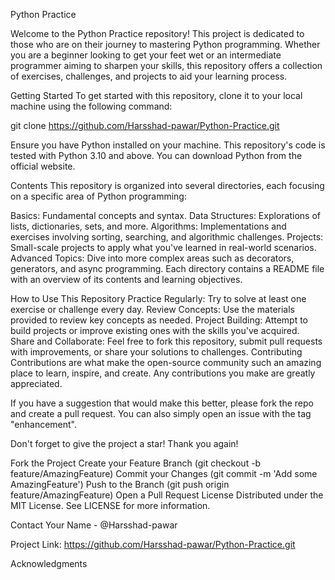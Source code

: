 Python Practice

Welcome to the Python Practice repository! This project is dedicated to those who are on their journey to mastering Python programming. Whether you are a beginner looking to get your feet wet or an intermediate programmer aiming to sharpen your skills, this repository offers a collection of exercises, challenges, and projects to aid your learning process.

Getting Started
To get started with this repository, clone it to your local machine using the following command:

git clone https://github.com/Harsshad-pawar/Python-Practice.git

Ensure you have Python installed on your machine. This repository's code is tested with Python 3.10 and above. You can download Python from the official website.

Contents
This repository is organized into several directories, each focusing on a specific area of Python programming:

Basics: Fundamental concepts and syntax.
Data Structures: Explorations of lists, dictionaries, sets, and more.
Algorithms: Implementations and exercises involving sorting, searching, and algorithmic challenges.
Projects: Small-scale projects to apply what you've learned in real-world scenarios.
Advanced Topics: Dive into more complex areas such as decorators, generators, and async programming.
Each directory contains a README file with an overview of its contents and learning objectives.

How to Use This Repository
Practice Regularly: Try to solve at least one exercise or challenge every day.
Review Concepts: Use the materials provided to review key concepts as needed.
Project Building: Attempt to build projects or improve existing ones with the skills you've acquired.
Share and Collaborate: Feel free to fork this repository, submit pull requests with improvements, or share your solutions to challenges.
Contributing
Contributions are what make the open-source community such an amazing place to learn, inspire, and create. Any contributions you make are greatly appreciated.

If you have a suggestion that would make this better, please fork the repo and create a pull request. You can also simply open an issue with the tag "enhancement".

Don't forget to give the project a star! Thank you again!

Fork the Project
Create your Feature Branch (git checkout -b feature/AmazingFeature)
Commit your Changes (git commit -m 'Add some AmazingFeature')
Push to the Branch (git push origin feature/AmazingFeature)
Open a Pull Request
License
Distributed under the MIT License. See LICENSE for more information.

Contact
Your Name - @Harsshad-pawar

Project Link: https://github.com/Harsshad-pawar/Python-Practice.git

Acknowledgments
